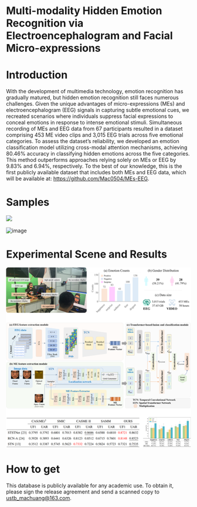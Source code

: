 # Multi-modality Hidden Emotion Recognition via Electroencephalogram and Facial Micro-expressions

# Introduction

With the development of multimedia technology, emotion recognition has gradually matured, but hidden emotion recognition still faces numerous challenges. Given the unique advantages of micro-expressions (MEs) and electroencephalogram (EEG) signals in capturing subtle emotional cues, we recreated scenarios where individuals suppress facial expressions to conceal emotions in response to intense emotional stimuli. Simultaneous recording of MEs and EEG data from 67 participants resulted in a dataset comprising 453 ME video clips and 3,015 EEG trials across five emotional categories. To assess the dataset’s reliability, we developed an emotion classification model utilizing cross-modal attention mechanisms, achieving 80.46\% accuracy in classifying hidden emotions across the five categories. This method outperforms approaches relying solely on MEs or EEG by 9.83\% and 6.94\%, respectively. To the best of our knowledge, this is the first publicly available dataset that includes both MEs and EEG data, which will be available at: https://github.com/Mac0504/MEs-EEG.

# Samples
<img src="samples-1.gif" width="300">

![image](samples-2.gif)

# Experimental Scene and Results
![image](pic.png)

# How to get

This database is publicly available for any academic use. To obtain it, please sign the release agreement and send a scanned copy to ustb_machuang@163.com.
